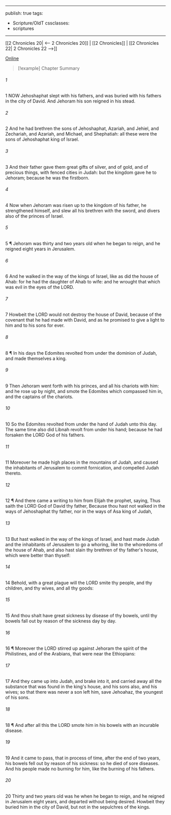 

---
publish: true
tags:
  - Scripture/OldT
cssclasses:
  - scriptures
---
[[2 Chronicles 20| <-- 2 Chronicles 20]] | [[2 Chronicles]] | [[2 Chronicles 22| 2 Chronicles 22 -->]]

[Online](https://churchofjesuschrist.org/study/scriptures/ot/2-chr/21?lang=eng)

>[!example] Chapter Summary
>
###### 1
1 NOW Jehoshaphat slept with his fathers, and was buried with his fathers in the city of David.  And Jehoram his son reigned in his stead.
###### 2
2 And he had brethren the sons of Jehoshaphat, Azariah, and Jehiel, and Zechariah, and Azariah, and Michael, and Shephatiah: all these were the sons of Jehoshaphat king of Israel.
###### 3
3 And their father gave them great gifts of silver, and of gold, and of precious things, with fenced cities in Judah: but the kingdom gave he to Jehoram; because he was the firstborn.
###### 4
4 Now when Jehoram was risen up to the kingdom of his father, he strengthened himself, and slew all his brethren with the sword, and divers also of the princes of Israel.
###### 5
5 ¶ Jehoram was thirty and two years old when he began to reign, and he reigned eight years in Jerusalem.
###### 6
6 And he walked in the way of the kings of Israel, like as did the house of Ahab: for he had the daughter of Ahab to wife: and he wrought that which was evil in the eyes of the LORD.
###### 7
7 Howbeit the LORD would not destroy the house of David, because of the covenant that he had made with David, and as he promised to give a light to him and to his sons for ever.
###### 8
8 ¶ In his days the Edomites revolted from under the dominion of Judah, and made themselves a king.
###### 9
9 Then Jehoram went forth with his princes, and all his chariots with him: and he rose up by night, and smote the Edomites which compassed him in, and the captains of the chariots.
###### 10
10 So the Edomites revolted from under the hand of Judah unto this day.  The same time also did Libnah revolt from under his hand; because he had forsaken the LORD God of his fathers.
###### 11
11 Moreover he made high places in the mountains of Judah, and caused the inhabitants of Jerusalem to commit fornication, and compelled Judah thereto.
###### 12
12 ¶ And there came a writing to him from Elijah the prophet, saying, Thus saith the LORD God of David thy father, Because thou hast not walked in the ways of Jehoshaphat thy father, nor in the ways of Asa king of Judah,
###### 13
13 But hast walked in the way of the kings of Israel, and hast made Judah and the inhabitants of Jerusalem to go a whoring, like to the whoredoms of the house of Ahab, and also hast slain thy brethren of thy father's house, which were better than thyself:
###### 14
14 Behold, with a great plague will the LORD smite thy people, and thy children, and thy wives, and all thy goods:
###### 15
15 And thou shalt have great sickness by disease of thy bowels, until thy bowels fall out by reason of the sickness day by day.
###### 16
16 ¶ Moreover the LORD stirred up against Jehoram the spirit of the Philistines, and of the Arabians, that were near the Ethiopians:
###### 17
17 And they came up into Judah, and brake into it, and carried away all the substance that was found in the king's house, and his sons also, and his wives; so that there was never a son left him, save Jehoahaz, the youngest of his sons.
###### 18
18 ¶ And after all this the LORD smote him in his bowels with an incurable disease.
###### 19
19 And it came to pass, that in process of time, after the end of two years, his bowels fell out by reason of his sickness: so he died of sore diseases.  And his people made no burning for him, like the burning of his fathers.
###### 20
20 Thirty and two years old was he when he began to reign, and he reigned in Jerusalem eight years, and departed without being desired.  Howbeit they buried him in the city of David, but not in the sepulchres of the kings.



